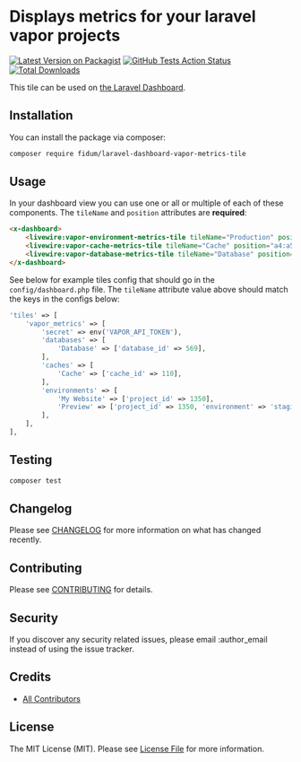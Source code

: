 # Displays metrics for your laravel vapor projects

[![Latest Version on Packagist](https://img.shields.io/packagist/v/fidum/laravel-dashboard-vapor-metrics-tile.svg?style=flat-square)](https://packagist.org/packages/fidum/laravel-dashboard-vapor-metrics-tile)
[![GitHub Tests Action Status](https://img.shields.io/github/workflow/status/fidum/laravel-dashboard-vapor-metrics-tile/run-tests?label=tests)](https://github.com/fidum/laravel-dashboard-vapor-metrics-tile/actions?query=workflow%3Arun-tests+branch%3Amaster)
[![Total Downloads](https://img.shields.io/packagist/dt/fidum/laravel-dashboard-vapor-metrics-tile.svg?style=flat-square)](https://packagist.org/packages/fidum/laravel-dashboard-vapor-metrics-tile)

This tile can be used on [the Laravel Dashboard](https://docs.spatie.be/laravel-dashboard).

## Installation

You can install the package via composer:

```bash
composer require fidum/laravel-dashboard-vapor-metrics-tile
```

## Usage

In your dashboard view you can use one or all or multiple of each of these components. The `tileName` and `position` attributes are **required**:

```html
<x-dashboard>
    <livewire:vapor-environment-metrics-tile tileName="Production" position="a1:a3" />
    <livewire:vapor-cache-metrics-tile tileName="Cache" position="a4:a5" />
    <livewire:vapor-database-metrics-tile tileName="Database" position="a6:a7" />
</x-dashboard>
```

See below for example tiles config that should go in the `config/dashboard.php` file. The `tileName` attribute value above should match the keys in the configs below:

```php
'tiles' => [
    'vapor_metrics' => [
        'secret' => env('VAPOR_API_TOKEN'),
        'databases' => [
            'Database' => ['database_id' => 569],
        ],
        'caches' => [
            'Cache' => ['cache_id' => 110],
        ],
        'environments' => [
            'My Website' => ['project_id' => 1350],
            'Preview' => ['project_id' => 1350, 'environment' => 'staging'],
        ],
    ],
],
```

## Testing

``` bash
composer test
```

## Changelog

Please see [CHANGELOG](CHANGELOG.md) for more information on what has changed recently.

## Contributing

Please see [CONTRIBUTING](CONTRIBUTING.md) for details.

## Security

If you discover any security related issues, please email :author_email instead of using the issue tracker.

## Credits

- [All Contributors](../../contributors)

## License

The MIT License (MIT). Please see [License File](LICENSE.md) for more information.
